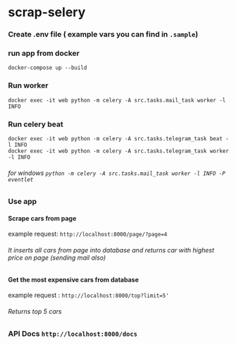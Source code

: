 # scrap-selery

### Create .env file ( example vars you can find in `.sample`)

### run app from docker

    docker-compose up --build 

### Run worker

    docker exec -it web python -m celery -A src.tasks.mail_task worker -l INFO
    
### Run celery beat

    docker exec -it web python -m celery -A src.tasks.telegram_task beat -l INFO
    docker exec -it web python -m celery -A src.tasks.telegram_task worker -l INFO

###### for windows `python -m celery -A src.tasks.mail_task worker -l INFO -P eventlet`

### Use app

#### Scrape cars from page 

example request: `http://localhost:8000/page/?page=4` 

###### It inserts all cars from page into database and returns car with highest price on page (sending mail also)

#### Get the most expensive cars from database

example request : `http://localhost:8000/top?limit=5'`

###### Returns top 5 cars

### API Docs `http://localhost:8000/docs`


    

    

